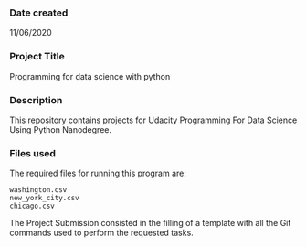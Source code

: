 ### Date created
11/06/2020

### Project Title
Programming for data science with python

### Description
This repository contains projects for Udacity Programming For Data Science Using Python Nanodegree.

### Files used
The required files for running this program are:

    washington.csv
    new_york_city.csv
    chicago.csv

The Project Submission consisted in the filling of a template with all the Git commands used to perform the requested tasks.
